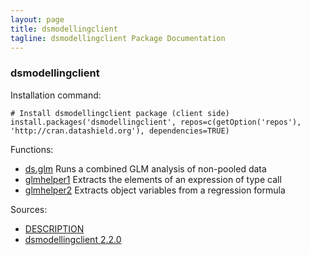 ```yaml
---
layout: page
title: dsmodellingclient
tagline: dsmodellingclient Package Documentation
---
```



### dsmodellingclient

Installation command:

	# Install dsmodellingclient package (client side)
	install.packages('dsmodellingclient', repos=c(getOption('repos'), 'http://cran.datashield.org'), dependencies=TRUE)

Functions:


* [ds.glm](ds.glm.html) Runs a combined GLM analysis of non-pooled data
* [glmhelper1](glmhelper1.html) Extracts the elements of an expression of type call
* [glmhelper2](glmhelper2.html) Extracts object variables from a regression formula

Sources:

* [DESCRIPTION](https://raw.github.com/datashield/dsmodellingclient/2.2.0/DESCRIPTION)
* [dsmodellingclient 2.2.0](https://github.com/datashield/dsmodellingclient/tree/2.2.0)

